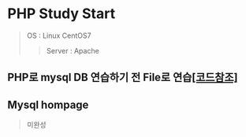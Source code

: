 # PHP Study Start
> OS : Linux CentOS7
> > Server : Apache

## PHP로 mysql DB 연습하기 전 File로 연습[[코드참조]](https://github.com/malvr00/php-study/tree/main/guestbook2)


## Mysql hompage
> 미완성
